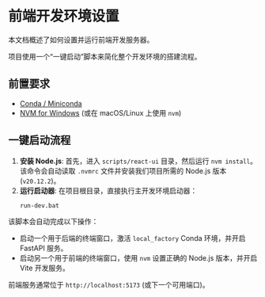 # 前端开发环境设置

本文档概述了如何设置并运行前端开发服务器。

项目使用一个“一键启动”脚本来简化整个开发环境的搭建流程。

## 前置要求

* [Conda / Miniconda](https://docs.conda.io/en/latest/miniconda.html)
* [NVM for Windows](https://github.com/coreybutler/nvm-windows) (或在 macOS/Linux 上使用 `nvm`)

## 一键启动流程

1.  **安装 Node.js**: 首先，进入 `scripts/react-ui` 目录，然后运行 `nvm install`。该命令会自动读取 `.nvmrc` 文件并安装我们项目所需的 Node.js 版本 (`v20.12.2`)。
2.  **运行启动器**: 在项目根目录，直接执行主开发环境启动器：
    ```bash
    run-dev.bat
    ```

该脚本会自动完成以下操作：
- 启动一个用于后端的终端窗口，激活 `local_factory` Conda 环境，并开启 FastAPI 服务。
- 启动另一个用于前端的终端窗口，使用 `nvm` 设置正确的 Node.js 版本，并开启 Vite 开发服务。

前端服务通常位于 `http://localhost:5173` (或下一个可用端口)。
